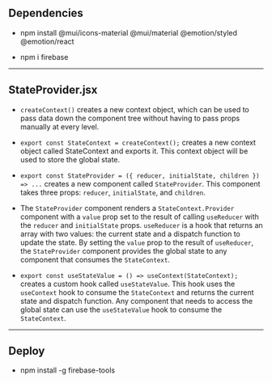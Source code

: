 ## Dependencies

- npm install @mui/icons-material @mui/material @emotion/styled @emotion/react

- npm i firebase

---

## StateProvider.jsx

- `createContext()` creates a new context object, which can be used to pass data down the component tree without having to pass props manually at every level.

- `export const StateContext = createContext();` creates a new context object called StateContext and exports it. This context object will be used to store the global state.

- `export const StateProvider = ({ reducer, initialState, children }) => ...` creates a new component called `StateProvider`. This component takes three props: `reducer`, `initialState`, and `children`.

- The `StateProvider` component renders a `StateContext.Provider` component with a `value` prop set to the result of calling `useReducer` with the `reducer` and `initialState` props. `useReducer` is a hook that returns an array with two values: the current state and a dispatch function to update the state. By setting the `value` prop to the result of `useReducer`, the `StateProvider` component provides the global state to any component that consumes the `StateContext`.

- `export const useStateValue = () => useContext(StateContext);` creates a custom hook called `useStateValue`. This hook uses the `useContext` hook to consume the `StateContext` and returns the current state and dispatch function. Any component that needs to access the global state can use the `useStateValue` hook to consume the `StateContext`.

---

## Deploy

- npm install -g firebase-tools
